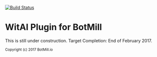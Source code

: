 [![Build Status](https://travis-ci.org/BotMill/witai-botmill-plugin.svg?branch=master)](https://travis-ci.org/BotMill/witai-botmill-plugin)

# WitAI Plugin for BotMill

This is still under construction. Target Completion: End of February 2017.

<sub>Copyright (c) 2017 BotMill.io</sub>
